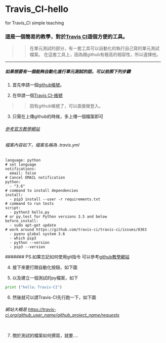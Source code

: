 # Travis_CI-hello
for Travis_CI simple teaching

### 這是一個簡易的教學，對於[Travis CI](https://travis-ci.org/)這個方便的工具。
>>在單元測試的部分，有一套工具可以自動化的執行自己寫的單元測試檔案。
>>在這套工具上，因為跟github有極高的相容性，所以選擇他。

---
##### 如果想要有一個能夠自動化進行單元測試的話，可以依照下列步驟
1. 首先申請一個[github帳號](https://github.com)。

2. 在申請一個[Travis CI-帳號](https://travis-ci.org/)
>>因有github帳號了，可以直接做登入。

3. 只需在上傳github的時候，多上傳一個檔案即可
###### [參考官方教學網站](https://docs.travis-ci.com/user/languages/python/)
###### 檔案內容如下，檔案名稱為 .travis.yml
```
language: python
# set language
notifications:
  email: false
# Cancel EMAIL notification
python:
  - "3.6"
# command to install dependencies
install:
  - pip3 install --user -r requirements.txt
# command to run tests
script:
  - python3 hello.py
# or py.test for Python versions 3.5 and below
before_install:
  - sudo apt-get update
# work around https://github.com/travis-ci/travis-ci/issues/8363
  - pyenv global system 3.6
  - which pip3
  - python --version
  - pip3 --version
```
####### PS.如果忘記如何使用git指令 可以參考[github教學網站](https://github.com/fogdingding/github)

4. 接下來要打開自動化按鈕，如下圖
![]()

5. 以及建立一個測試的py檔案，如下
```py
print ("hello，Travis-CI")
```

6. 然後就可以請Travis-CI先行跑一下，如下圖
###### 網站大概是 https://travis-ci.org/github_user_name/github_project_name/requests
![]()

7. 關於測試的檔案如何撰寫，就要....